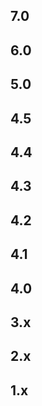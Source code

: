 ## 7.0


## 6.0


## 5.0


## 4.5


## 4.4


## 4.3


## 4.2


## 4.1


## 4.0


## 3.x


## 2.x


## 1.x

